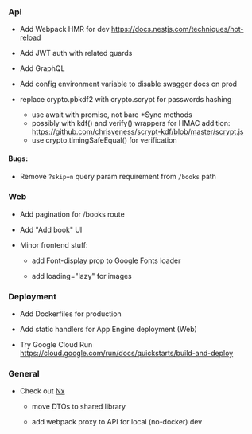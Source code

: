 ### Api

+ Add Webpack HMR for dev
  https://docs.nestjs.com/techniques/hot-reload

- Add JWT auth with related guards

- Add GraphQL

- Add config environment variable to disable swagger docs on prod

- replace crypto.pbkdf2 with crypto.scrypt for passwords hashing
    - use await with promise, not bare *Sync methods 
    - possibly with kdf() and verify() wrappers for HMAC addition:
        https://github.com/chrisveness/scrypt-kdf/blob/master/scrypt.js
    - use crypto.timingSafeEqual() for verification

#### Bugs:

  + Remove `?skip=n` query param requirement from `/books` path

### Web

- Add pagination for /books route

- Add "Add book" UI

- Minor frontend stuff:

  - add Font-display prop to Google Fonts loader

  - add loading="lazy" for images 
  

### Deployment

- Add Dockerfiles for production

- Add static handlers for App Engine deployment (Web)

- Try Google Cloud Run
  https://cloud.google.com/run/docs/quickstarts/build-and-deploy


### General

- Check out [Nx](https://nx.dev/)
   
    - move DTOs to shared library

    - add webpack proxy to API for local (no-docker) dev

